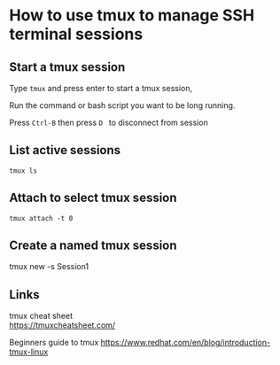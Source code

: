 # How to use tmux to manage SSH terminal sessions

## Start a tmux session

Type ```tmux``` and press enter to start a tmux session,

Run the command or bash script you want to be long running.

Press ```Ctrl-B``` then press ```D ``` to disconnect from session

## List active sessions
```tmux ls```

## Attach to select tmux session
```tmux attach -t 0```

## Create a named tmux session   
tmux new -s Session1   

## Links
tmux cheat sheet   
https://tmuxcheatsheet.com/   

Beginners guide to tmux
https://www.redhat.com/en/blog/introduction-tmux-linux   

